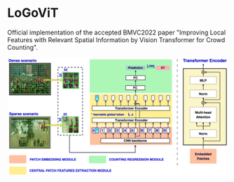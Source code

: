 # LoGoViT
Official implementation of the accepted BMVC2022 paper "Improving Local Features with Relevant Spatial Information by Vision Transformer for Crowd Counting".

![image info](images/LoViTCrowd.png)
